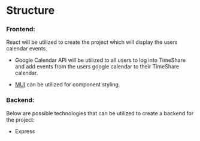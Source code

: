 # Structure

### Frontend:

React will be utilized to create the project which will display the users calendar events.

- Google Calendar API will be utilized to all users to log into TimeShare and add events from the users google calendar to their TimeShare calendar.

- [MUI](https://mui.com/) can be utilized for component styling.

### Backend:

Below are possible technologies that can be utilized to create a backend for the project:

- Express
